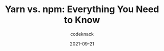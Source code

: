 ---
author: codeknack
date: 2021-09-21
permalink: false
publisher: sitepointdotcom
tags:
  - yarn
  - npm
  - comparisons
target_url: https://www.sitepoint.com/yarn-vs-npm/
title: "Yarn vs. npm: Everything You Need to Know"
---